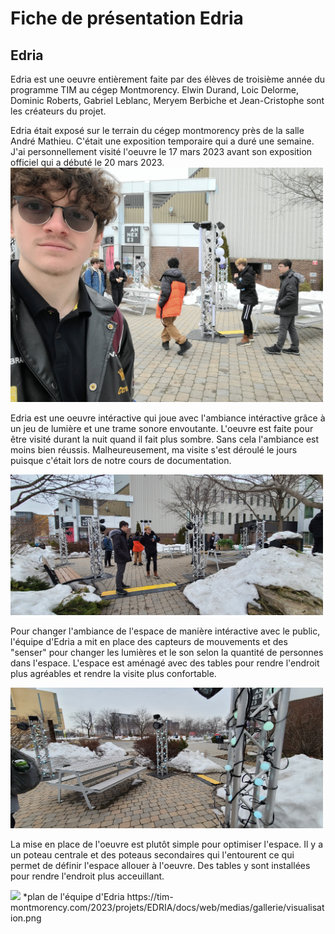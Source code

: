 # Fiche de présentation Edria
## Edria
Edria est une oeuvre entièrement faite par des élèves de troisième année du programme TIM au cégep Montmorency. Elwin Durand, Loic Delorme, Dominic Roberts, Gabriel Leblanc, Meryem Berbiche et Jean-Cristophe sont les créateurs du projet.

Edria était exposé sur le terrain du cégep montmorency près de la salle André Mathieu. C'était une exposition temporaire qui a duré une semaine. J'ai personnellement visité l'oeuvre le 17 mars 2023 avant son exposition officiel qui a débuté le 20 mars 2023.
<img src="media/edria_selfie.jpg" width="500">

Edria est une oeuvre intéractive qui joue avec l'ambiance intéractive grâce à un jeu de lumière et une trame sonore envoutante. L'oeuvre est faite pour être visité durant la nuit quand il fait plus sombre. Sans cela l'ambiance est moins bien réussis. Malheureusement, ma visite s'est déroulé le jours puisque c'était lors de notre cours de documentation.

<img src="media/edria_ensemble.jpg" width="500">

Pour changer l'ambiance de l'espace de manière intéractive avec le public, l'équipe d'Edria a mit en place des capteurs de mouvements et des "senser" pour changer les lumières et le son selon la quantité de personnes dans l'espace. L'espace est aménagé avec des tables pour rendre l'endroit plus agréables et rendre la visite plus confortable.

<img src="media/edria_table_3-poteau.jpg" width="500">

La mise en place de l'oeuvre est plutôt simple pour optimiser l'espace. Il y a un poteau centrale et des poteaus secondaires qui l'entourent ce qui permet de définir l'espace allouer à l'oeuvre. Des tables y sont installées pour rendre l'endroit plus acceuillant.

<img src="https://tim-montmorency.com/2023/projets/EDRIA/docs/web/medias/gallerie/visualisation.png" width="500">
*plan de l'équipe d'Edria https://tim-montmorency.com/2023/projets/EDRIA/docs/web/medias/gallerie/visualisation.png

